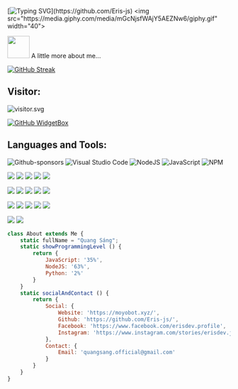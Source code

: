 [![Typing SVG](https://readme-typing-svg.herokuapp.com?color=%2336BCF7&size=25&vCenter=true&height=40&lines=Hi%2C+I'm+Eris+!;Welcome+to+my+Github+!;Chúc+bạn+một+ngày+mới+vui+vẻ;)](https://github.com/Eris-js) <img src="https://media.giphy.com/media/mGcNjsfWAjY5AEZNw6/giphy.gif" width="40">

<img src="https://media.giphy.com/media/VgCDAzcKvsR6OM0uWg/giphy.gif" width="50"> A little more about me...

<!-- <img align='right' src="https://github.com/blackcater/blackcater/raw/main/images/banner.gif" width="230"> -->

[![GitHub Streak](https://streak-stats.demolab.com?user=Eris-js&theme=great-gatsby&hide_border=true&border_radius=5.8&locale=vi&date_format=j%2Fn%5B%2FY%5D&exclude_days=Sun)](https://git.io/streak-stats)

## Visitor:

<img src="https://count.getloli.com/get/@Eris-js?theme=gelbooru" align='center' alt="visitor.svg"/>

[![GitHub WidgetBox](https://github-widgetbox.vercel.app/api/profile?username=Eris-js&data=followers,repositories,stars,commits&theme=darkmode)](https://github.com/Eris-js/github-widgetbox)
 

## Languages and Tools:

![Github-sponsors]([https://img.shields.io/badge/sponsor-30363D?style=for-the-badge&logo=GitHub-Sponsors&logoColor=#EA4AAA](https://ziadoua.github.io/m3-Markdown-Badges/badges/Sponsor/sponsor2.svg))  ![Visual Studio Code](	https://ziadoua.github.io/m3-Markdown-Badges/badges/VisualStudioCode/visualstudiocode2.svg)
![NodeJS]([https://img.shields.io/badge/node.js-6DA55F?style=for-the-badge&logo=node.js&logoColor=white](https://ziadoua.github.io/m3-Markdown-Badges/badges/NodeJS/nodejs2.svg)) ![JavaScript]([https://img.shields.io/badge/javascript-%23323330.svg?style=for-the-badge&logo=javascript&logoColor=%23F7DF1E](https://ziadoua.github.io/m3-Markdown-Badges/badges/Javascript/javascript2.svg)) ![NPM]([https://img.shields.io/badge/NPM-%23000000.svg?style=for-the-badge&logo=npm&logoColor=white](https://ziadoua.github.io/m3-Markdown-Badges/badges/npm/npm2.svg)) 


![](https://ziadoua.github.io/m3-Markdown-Badges/badges/Postman/postman2.svg)
![](https://ziadoua.github.io/m3-Markdown-Badges/badges/NGINX/nginx2.svg)
![](https://ziadoua.github.io/m3-Markdown-Badges/badges/NextJS/nextjs2.svg)
![](https://ziadoua.github.io/m3-Markdown-Badges/badges/MongoDB/mongodb2.svg)
![](https://ziadoua.github.io/m3-Markdown-Badges/badges/Hacktoberfest2023/hacktoberfest20231.svg)

![](https://ziadoua.github.io/m3-Markdown-Badges/badges/Git/git2.svg)
![](https://ziadoua.github.io/m3-Markdown-Badges/badges/Express/express2.svg)
![](https://ziadoua.github.io/m3-Markdown-Badges/badges/Cloudflare/cloudflare2.svg)
![](https://ziadoua.github.io/m3-Markdown-Badges/badges/Bootstrap/bootstrap2.svg)
![](https://ziadoua.github.io/m3-Markdown-Badges/badges/Axios/axios2.svg)

![](https://ziadoua.github.io/m3-Markdown-Badges/badges/HTML/html2.svg)
![](https://ziadoua.github.io/m3-Markdown-Badges/badges/Gmail/gmail2.svg)
![](https://ziadoua.github.io/m3-Markdown-Badges/badges/Instagram/instagram2.svg)
![](https://ziadoua.github.io/m3-Markdown-Badges/badges/Discord/discord2.svg)
![](https://ziadoua.github.io/m3-Markdown-Badges/badges/PayPal/paypal2.svg)


![](https://dcbadge.limes.pink/api/shield/690948417320517632) ![](https://dcbadge.limes.pink/api/shield/1232335206787317880?bot=true)

```javascript
class About extends Me {
    static fullName = "Quang Sáng";
    static showProgrammingLevel () {
        return {
            JavaScript: '35%',
            NodeJS: '63%',
            Python: '2%'
        }
    }
    static socialAndContact () {
        return {
            Social: {
                Website: 'https://moyobot.xyz/',
                Github: 'https://github.com/Eris-js/',
                Facebook: 'https://www.facebook.com/erisdev.profile',
                Instagram: 'https://www.instagram.com/stories/erisdev.js'
            },
            Contact: {
                Email: 'quangsang.official@gmail.com'
            }
        }
    }
}
```
